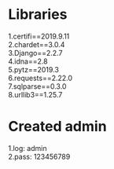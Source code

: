 # Libraries  

1.certifi==2019.9.11  
2.chardet==3.0.4  
3.Django==2.2.7  
4.idna==2.8  
5.pytz==2019.3  
6.requests==2.22.0  
7.sqlparse==0.3.0  
8.urllib3==1.25.7  


# Created admin  

1.log: admin  
2.pass: 123456789  
